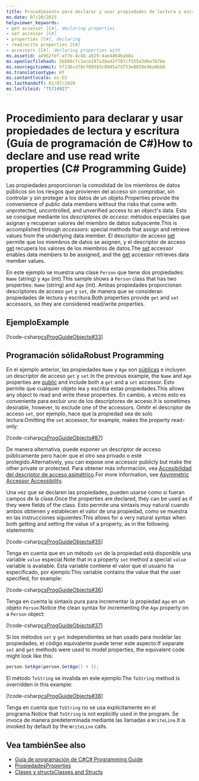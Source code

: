 ```yaml
---
title: Procedimiento para declarar y usar propiedades de lectura y escritura - Guía de programación de C#
ms.date: 07/20/2015
helpviewer_keywords:
- get accessor [C#], declaring properties
- set accessor [C#]
- properties [C#], declaring
- read/write properties [C#]
- accessors [C#], declaring properties with
ms.assetid: a4962fef-af7e-4c4b-a929-4ae4d646ab8a
ms.openlocfilehash: 5b880cfc3ace197a3bad2f707cf55543dbe7b78e
ms.sourcegitcommit: 5f236cd78cf09593c8945a7d753e0850e96a0b80
ms.translationtype: HT
ms.contentlocale: es-ES
ms.lasthandoff: 01/07/2020
ms.locfileid: "75714927"
---
```

# <a name="how-to-declare-and-use-read-write-properties-c-programming-guide"></a><span data-ttu-id="51a27-102">Procedimiento para declarar y usar propiedades de lectura y escritura (Guía de programación de C#)</span><span class="sxs-lookup"><span data-stu-id="51a27-102">How to declare and use read write properties (C# Programming Guide)</span></span>
<span data-ttu-id="51a27-103">Las propiedades proporcionan la comodidad de los miembros de datos públicos sin los riesgos que provienen del acceso sin comprobar, sin controlar y sin proteger a los datos de un objeto.</span><span class="sxs-lookup"><span data-stu-id="51a27-103">Properties provide the convenience of public data members without the risks that come with unprotected, uncontrolled, and unverified access to an object's data.</span></span> <span data-ttu-id="51a27-104">Esto se consigue mediante los *descriptores de acceso*: métodos especiales que asignan y recuperan valores del miembro de datos subyacente.</span><span class="sxs-lookup"><span data-stu-id="51a27-104">This is accomplished through *accessors*: special methods that assign and retrieve values from the underlying data member.</span></span> <span data-ttu-id="51a27-105">El descriptor de acceso [set](../../language-reference/keywords/set.md) permite que los miembros de datos se asignen, y el descriptor de acceso [get](../../language-reference/keywords/get.md) recupera los valores de los miembros de datos.</span><span class="sxs-lookup"><span data-stu-id="51a27-105">The [set](../../language-reference/keywords/set.md) accessor enables data members to be assigned, and the [get](../../language-reference/keywords/get.md) accessor retrieves data member values.</span></span>  
  
 <span data-ttu-id="51a27-106">En este ejemplo se muestra una clase `Person` que tiene dos propiedades: `Name` (string) y `Age` (int).</span><span class="sxs-lookup"><span data-stu-id="51a27-106">This sample shows a `Person` class that has two properties: `Name` (string) and `Age` (int).</span></span> <span data-ttu-id="51a27-107">Ambas propiedades proporcionan descriptores de acceso `get` y `set`, de manera que se consideran propiedades de lectura y escritura.</span><span class="sxs-lookup"><span data-stu-id="51a27-107">Both properties provide `get` and `set` accessors, so they are considered read/write properties.</span></span>  
  
## <a name="example"></a><span data-ttu-id="51a27-108">Ejemplo</span><span class="sxs-lookup"><span data-stu-id="51a27-108">Example</span></span>  
 [!code-csharp[csProgGuideObjects#33](~/samples/snippets/csharp/VS_Snippets_VBCSharp/csProgGuideObjects/CS/Objects.cs#33)]  
  
## <a name="robust-programming"></a><span data-ttu-id="51a27-109">Programación sólida</span><span class="sxs-lookup"><span data-stu-id="51a27-109">Robust Programming</span></span>  
 <span data-ttu-id="51a27-110">En el ejemplo anterior, las propiedades `Name` y `Age` son [públicas](../../language-reference/keywords/public.md) e incluyen un descriptor de acceso `get` y `set`.</span><span class="sxs-lookup"><span data-stu-id="51a27-110">In the previous example, the `Name` and `Age` properties are [public](../../language-reference/keywords/public.md) and include both a `get` and a `set` accessor.</span></span> <span data-ttu-id="51a27-111">Esto permite que cualquier objeto lea y escriba estas propiedades.</span><span class="sxs-lookup"><span data-stu-id="51a27-111">This allows any object to read and write these properties.</span></span> <span data-ttu-id="51a27-112">En cambio, a veces esto es conveniente para excluir uno de los descriptores de acceso.</span><span class="sxs-lookup"><span data-stu-id="51a27-112">It is sometimes desirable, however, to exclude one of the accessors.</span></span> <span data-ttu-id="51a27-113">Omitir el descriptor de acceso `set`, por ejemplo, hace que la propiedad sea de solo lectura:</span><span class="sxs-lookup"><span data-stu-id="51a27-113">Omitting the `set` accessor, for example, makes the property read-only:</span></span>  
  
 [!code-csharp[csProgGuideObjects#87](~/samples/snippets/csharp/VS_Snippets_VBCSharp/csProgGuideObjects/CS/Objects.cs#87)]  
  
 <span data-ttu-id="51a27-114">De manera alternativa, puede exponer un descriptor de acceso públicamente pero hacer que el otro sea privado o esté protegido.</span><span class="sxs-lookup"><span data-stu-id="51a27-114">Alternatively, you can expose one accessor publicly but make the other private or protected.</span></span> <span data-ttu-id="51a27-115">Para obtener más información, vea [Accesibilidad del descriptor de acceso asimétrico](./restricting-accessor-accessibility.md).</span><span class="sxs-lookup"><span data-stu-id="51a27-115">For more information, see [Asymmetric Accessor Accessibility](./restricting-accessor-accessibility.md).</span></span>  
  
 <span data-ttu-id="51a27-116">Una vez que se declaren las propiedades, pueden usarse como si fueran campos de la clase.</span><span class="sxs-lookup"><span data-stu-id="51a27-116">Once the properties are declared, they can be used as if they were fields of the class.</span></span> <span data-ttu-id="51a27-117">Esto permite una sintaxis muy natural cuando ambos obtienen y establecen el valor de una propiedad, como se muestra en las instrucciones siguientes:</span><span class="sxs-lookup"><span data-stu-id="51a27-117">This allows for a very natural syntax when both getting and setting the value of a property, as in the following statements:</span></span>  
  
 [!code-csharp[csProgGuideObjects#35](~/samples/snippets/csharp/VS_Snippets_VBCSharp/csProgGuideObjects/CS/Objects.cs#35)]  
  
 <span data-ttu-id="51a27-118">Tenga en cuenta que en un método `set` de la propiedad está disponible una variable `value` especial.</span><span class="sxs-lookup"><span data-stu-id="51a27-118">Note that in a property `set` method a special `value` variable is available.</span></span> <span data-ttu-id="51a27-119">Esta variable contiene el valor que el usuario ha especificado, por ejemplo:</span><span class="sxs-lookup"><span data-stu-id="51a27-119">This variable contains the value that the user specified, for example:</span></span>  
  
 [!code-csharp[csProgGuideObjects#36](~/samples/snippets/csharp/VS_Snippets_VBCSharp/csProgGuideObjects/CS/Objects.cs#36)]  
  
 <span data-ttu-id="51a27-120">Tenga en cuenta la sintaxis pura para incrementar la propiedad `Age` en un objeto `Person`:</span><span class="sxs-lookup"><span data-stu-id="51a27-120">Notice the clean syntax for incrementing the `Age` property on a `Person` object:</span></span>  
  
 [!code-csharp[csProgGuideObjects#37](~/samples/snippets/csharp/VS_Snippets_VBCSharp/csProgGuideObjects/CS/Objects.cs#37)]  
  
 <span data-ttu-id="51a27-121">Si los métodos `set` y `get` independientes se han usado para modelar las propiedades, el código equivalente puede tener este aspecto:</span><span class="sxs-lookup"><span data-stu-id="51a27-121">If separate `set` and `get` methods were used to model properties, the equivalent code might look like this:</span></span>  
  
```csharp  
person.SetAge(person.GetAge() + 1);   
```  
  
 <span data-ttu-id="51a27-122">El método `ToString` se invalida en este ejemplo:</span><span class="sxs-lookup"><span data-stu-id="51a27-122">The `ToString` method is overridden in this example:</span></span>  
  
 [!code-csharp[csProgGuideObjects#38](~/samples/snippets/csharp/VS_Snippets_VBCSharp/csProgGuideObjects/CS/Objects.cs#38)]  
  
 <span data-ttu-id="51a27-123">Tenga en cuenta que `ToString` no se usa explícitamente en el programa.</span><span class="sxs-lookup"><span data-stu-id="51a27-123">Notice that `ToString` is not explicitly used in the program.</span></span> <span data-ttu-id="51a27-124">Se invoca de manera predeterminada mediante las llamadas a `WriteLine`.</span><span class="sxs-lookup"><span data-stu-id="51a27-124">It is invoked by default by the `WriteLine` calls.</span></span>  
  
## <a name="see-also"></a><span data-ttu-id="51a27-125">Vea también</span><span class="sxs-lookup"><span data-stu-id="51a27-125">See also</span></span>

- [<span data-ttu-id="51a27-126">Guía de programación de C#</span><span class="sxs-lookup"><span data-stu-id="51a27-126">C# Programming Guide</span></span>](../index.md)
- [<span data-ttu-id="51a27-127">Propiedades</span><span class="sxs-lookup"><span data-stu-id="51a27-127">Properties</span></span>](./properties.md)
- [<span data-ttu-id="51a27-128">Clases y structs</span><span class="sxs-lookup"><span data-stu-id="51a27-128">Classes and Structs</span></span>](./index.md)
